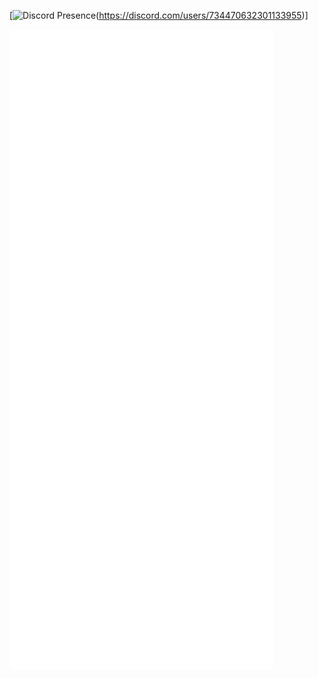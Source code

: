 [![Discord Presence](https://lanyard.cnrad.dev/api/734470632301133955?bg=9e99a6)(https://discord.com/users/734470632301133955)]


![Metrics](/github-metrics.svg)
